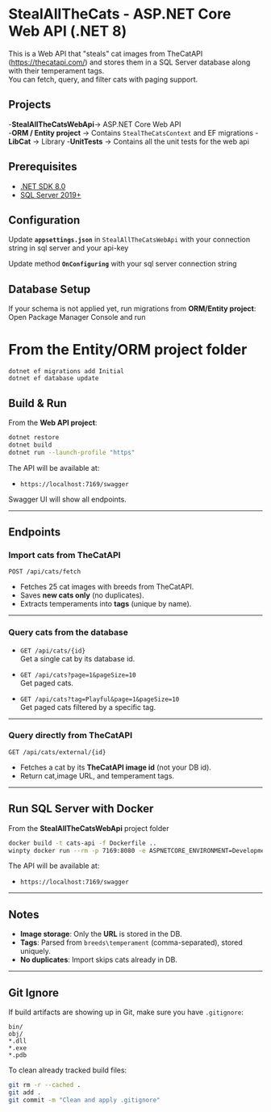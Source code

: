 # StealAllTheCats - ASP.NET Core Web API (.NET 8)

This is a Web API that "steals" cat images from TheCatAPI (https://thecatapi.com/) and stores them in a SQL Server database along with their temperament tags.  
You can fetch, query, and filter cats with paging support.

## Projects

-**StealAllTheCatsWebApi**-> ASP.NET Core Web API  
-**ORM / Entity project** -> Contains `StealTheCatsContext` and EF migrations
-**LibCat** -> Library
-**UnitTests** ->  Contains all the unit tests for the web api

## Prerequisites

- [.NET SDK 8.0](https://dotnet.microsoft.com/download/dotnet/8.0)  
- [SQL Server 2019+](https://www.microsoft.com/en-us/sql-server/sql-server-downloads)

## Configuration

Update **`appsettings.json`** in `StealAllTheCatsWebApi`
with your connection string in sql server and your api-key

Update method  **`OnConfiguring`** with your sql server connection string


##  Database Setup

If your schema is not applied yet, run migrations from **ORM/Entity project**:
Open Package Manager Console and run
# From the Entity/ORM project folder
```
dotnet ef migrations add Initial
dotnet ef database update
```

## Build & Run

From the **Web API project**:

```bash
dotnet restore
dotnet build
dotnet run --launch-profile "https"
```

The API will be available at:

- `https://localhost:7169/swagger`

Swagger UI will show all endpoints.

---

## Endpoints

### Import cats from TheCatAPI
```
POST /api/cats/fetch
```
- Fetches 25 cat images with breeds from TheCatAPI.  
- Saves **new cats only** (no duplicates).  
- Extracts temperaments into **tags** (unique by name).
---

### Query cats from the database

- `GET /api/cats/{id}`  
  Get a single cat by its database id.

- `GET /api/cats?page=1&pageSize=10`  
  Get paged cats.

- `GET /api/cats?tag=Playful&page=1&pageSize=10`  
  Get paged cats filtered by a specific tag.
---

### Query directly from TheCatAPI
```
GET /api/cats/external/{id}
```
- Fetches a cat by its **TheCatAPI image id** (not your DB id).  
- Return cat,image URL, and temperament tags.
---

## Run SQL Server with Docker

From the **StealAllTheCatsWebApi** project folder 
```bash
docker build -t cats-api -f Dockerfile ..
winpty docker run --rm -p 7169:8080 -e ASPNETCORE_ENVIRONMENT=Development cats-api
```
The API will be available at:

- `https://localhost:7169/swagger`
---

## Notes

- **Image storage**: Only the **URL** is stored in the DB.  
- **Tags**: Parsed from `breeds\temperament` (comma-separated), stored uniquely.  
- **No duplicates**: Import skips cats already in DB.   

---

## Git Ignore

If build artifacts are showing up in Git, make sure you have `.gitignore`:

```
bin/
obj/
*.dll
*.exe
*.pdb
```

To clean already tracked build files:

```bash
git rm -r --cached .
git add .
git commit -m "Clean and apply .gitignore"
```


